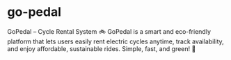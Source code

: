 # go-pedal
GoPedal – Cycle Rental System 🚲 GoPedal is a smart and eco-friendly platform that lets users easily rent electric cycles anytime, track availability, and enjoy affordable, sustainable rides. Simple, fast, and green! 🌿
